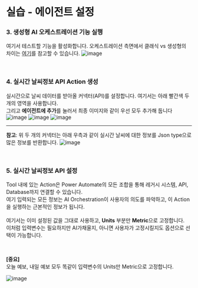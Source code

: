 실습 - 에이전트 설정
===

### 3. 생성형 AI 오케스트레이션 기능 실행
여기서 테스트할 기능을 활성화합니다. 오케스트레이션 측면에서 클래식 vs 생성형의 차이는 [여기](https://learn.microsoft.com/en-us/microsoft-copilot-studio/advanced-generative-actions)를 참고할 수 있습니다.
![image](https://github.com/user-attachments/assets/3a692146-e339-489a-8460-ce971758904a)

</br>

### 4. 실시간 날씨정보 API Action 생성
실시간으로 날씨 데이터를 받아올 커넥터(API)를 설정합니다. 여기서는 아래 빨간색 두 개의 영역을 사용합니다.   
그리고 **에이전트에 추가**를 눌러서 최종 이미지와 같이 우선 모두 추가해 둡니다
![image](https://github.com/user-attachments/assets/d7bfb4fc-394b-4866-a24d-8aae9544168a)
![image](https://github.com/user-attachments/assets/b301db8f-6237-491f-aa34-6dc52cee33c2)
![image](https://github.com/user-attachments/assets/4cec8984-d9f3-4825-af52-fb63e883f1c1)

---
**참고**: 위 두 개의 커넥터는 아래 우측과 같이 실시간 날씨에 대한 정보를 Json type으로 많은 정보를 반환합니다.
![image](https://github.com/user-attachments/assets/94aa4fdf-111c-46fc-a00e-689c5df68a74)

</br>

### 5. 실시간 날씨정보 API 설정
Tool 내에 있는 Action은 Power Automate의 모든 조합을 통해 레거시 시스템, API, Database까지 연결할 수 있습니다.      
여기 입력되는 모든 정보는 AI Orchestration이 사용자의 의도를 파악하고, 이 Action을 실행하는 근본적인 정보가 됩니다.   
</br>
여기서는 이미 설정된 값을 그대로 사용하고, **Units** 부분만 **Metric**으로 고정합니다.   
이처럼 입력변수는 필요하지만 AI가채울지, 아니면 사용자가 고정시킬지도 옵션으로 선택이 가능합니다.

</br>   

**[중요]**    
오늘 예보, 내일 예보 모두 똑같이 입력변수의 Units만 Metric으로 고정합니다.

![image](https://github.com/user-attachments/assets/f742e746-3a28-48a1-a1df-fbb92fc21f9f)

